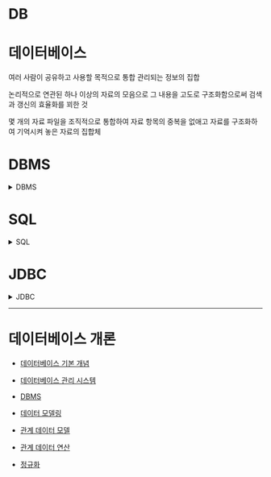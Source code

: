 # DB

# 데이터베이스

여러 사람이 공유하고 사용할 목적으로 통합 관리되는 정보의 집합

논리적으로 연관된 하나 이상의 자료의 모음으로 그 내용을 고도로 구조화함으로써 검색과 갱신의 효율화를 꾀한 것

몇 개의 자료 파일을 조직적으로 통합하여 자료 항목의 중복을 없애고 자료를 구조화하여 기억시켜 놓은 자료의 집합체

<h1> DBMS </h1>

<details>
<summary>DBMS</summary> 
<div markdown="1">

## DBMS(Database Management System)

데이터베이스 관리 프로그램

데이터베이스 조작 인터페이스 제공 (데이터의 무결성 보장)

효율적인 데이터 관리 기능 제공

데이터베이스 구축 기능 제공

데이터 복구, 사용자 권한 부여, 유지보수 기능 제공

</div>
</details>

<h1> SQL</h1>

<details>
<summary>SQL</summary> 
<div markdown="1">

# 관계형 데이터 베이스

테이블 기반의 데이터베이스

데이터를 테이블 단위로 관리

- 하나의 데이터(record)는 여러 속성(Attribute)을 가진다
- 데이터 중복을 최소화
- 테이블 간의 관계를 이용하여 필요한 데이터 검색 가능

테이블(Table)

- 실제 데이터가 저장되는 곳
- 행과 열의 2차원 구조를 가진 데이터 저장 장소

**관계형 데이터 베이스 관리 시스템 (Relational Database Management System)**

# SQL

Structured Query Language

관계형 데이터 베이스에서 데이터 조작과 데이터 정의를 위해 사용하는 언어

- 데이터 조회
- 데이터 삽입 삭제 수정
- DB Object 생성 및 변경 삭제
- DB 사용자 생성 및 삭제, 권한 제어

## 특징

배우고 사용하기 쉽다

대소문자를 구별하지 않는다 (데이터의 대소문자는 구분)

절차적인 언어가 아니라 선언적 언어

DBMS에 종속적이지 않다

- DML(Data Manipulation Language): 데이터 조작 언어
  - 데이터베이스에서 데이터를 조작하거나 조회할 때 사용
  - 테이블의 레코드를 CRUD (Create, Read, Update, Delete)
- DDL(Data Definition Language): 데이터 정의 언어
  - 데이터 베이스 객체(table, view, user, index)의 구조를 정의
- TCL(Transaction Control Language): 트랜잭션 제어 언어
  - 트랜잭션 단위로 실행한 명령문을 적용하거나 취소
- DCL(Data Control Language): 데이터 제어 언어
  - Database, Table 접근 권한이나 CRUD 권한 정의
  - 특정 사용자에게 테이블의 검색권한 부여/금지

## 종류

| 분류 | 문장(키워드)    | 설명                                                                                                                         |
| ---- | --------------- | ---------------------------------------------------------------------------------------------------------------------------- |
| DML  | SELECT          | 데이터 조회                                                                                                                  |
|      | INSERT          | 테이블에 새 행을 입력                                                                                                        |
|      | UPDATE          | 기존 행을 변경                                                                                                               |
|      | DELETE          | 테이블에서 행을 삭제                                                                                                         |
| DDL  | CREATE          | 테이블 등 데이터 객체 생성                                                                                                   |
|      | ALTER           | 테이블 등 데이터 객체 변경                                                                                                   |
|      | DROP            | 테이블 등 데이터 객체 삭제                                                                                                   |
|      | RENAME          | 테이블 등 데이터 객체의 이름을 변경                                                                                          |
| TCL  | COMMIT ROLLBACK | DML문이 변경한 내용을 관리 변경사항을 저장(COMMIT)하거나 취소(ROLLBACK)할 때 사용 DML변경 내용은 트랜잭션 단위로 그룹화 가능 |
| DCL  | GRANT           | 데이터베이스 접근권한 부여                                                                                                   |
|      | REVOKE          | 데이터베이스 접근권한 삭제                                                                                                   |

</div>
</details>

<h1> JDBC</h1>

<details>
<summary>JDBC</summary> 
<div markdown="1">

# JDBC

[https://shs2810.tistory.com/18](https://shs2810.tistory.com/18)

[https://devlog-wjdrbs96.tistory.com/139](https://devlog-wjdrbs96.tistory.com/139)

JDBC = Java Database Connectivity

자바와 데이터베이스를 연결해서 데이터를 주고 받게 해주는 프로그래밍 인터페이스

각 DBMS에 맞는 드라이버가 필요함!

## 작업 순서

1. JDBC 사용 (Driver Loading)
2. DB 연결 (Connection 생성)
3. SQL 준비 및 실행
4. DB 연결 해제 (종료)

### 1. JDBC 사용 (Driver Loading)

```java
Class.forName("com.mysql.Jdbc.Driver");
```

### 2. DB 연결 (connection)

```java
String url = "jdbc:mysql://localhost:3306/board?serverTimezone=UTC";

public Connection getConnection() throws SQLException {
		return DriverManager.getConnection(url, username, password);
	}
```

[localhost:3306](http://localhost:3306) = 로컬 환경에서 MySQL의 포트 번호

board : 가져오려는 schema 이름

username과 password는 MySQL에서의 username과 password

이 과정을 통해 연결 가능

### 3. SQL 준비 및 실행

1. Statement + SELECT

```java
Statement stmt = con.createStatement();

String sql = "SELECT * from board";
ResultSet result = stmt.executeQuery(sql);
```

```java
conn = util.getConnection();
stmt = conn.createStatement();
rs = stmt.executeQuery(sql);

while (rs.next()) {
		Board board = new Board();
		board.setId(rs.getInt("id"));
		board.setTitle(rs.getString("title"));
}
```

`rs.getString`, `rs.getInt` = column의 index 또는 column의 label 이름으로 데이터를 가져올 수 있음

`rs.next()` : DB의 row 한 줄을 불러옴, false일 경우 더 이상 불러올 row가 없다는 뜻

1. PreparedStatement + UPDATE / DELETE / INSERT

예시는 insert

```java
String sql = "INSERT INTO board (id, title, content) VALUES (?,?,?)";
Connection conn = util.getConnection();

PreparedStatement pstmt = conn.prepareStatement(sql);

pstmt.setString(1, board.getId());
pstmt.setString(2, board.title());
pstmt.setString(3, board.getContent());

int result = pstmt.executeUpdate(); // 영향 받은 row의 개수
System.out.println(result);
```

- `pstmt.setString(parameterIndex, x)` = ‘?’의 순서에 따라 x값을 할당해줌
- `executeUpdate()` : 테이블의 내용을 변경하는 문장에 사용(create, drop, insert, delete, update)
  - 영향받은 row의 개수를 반환, 아무 것도 반환하지 않으면 0
    ```java
    either (1) the row count for SQL Data Manipulation Language (DML) statements
    		or (2) 0 for SQL statements that return nothing
    ```

### [참고] Statement와 PreparedStatement의 차이?

[https://flatsun.tistory.com/386](https://flatsun.tistory.com/386)

[https://devbox.tistory.com/entry/Comporison](https://devbox.tistory.com/entry/Comporison)

- Statement

```java
Statement stmt = con.createStatement();
ResultSet result = stmt.executeQuery(sql);
```

- createStatement 메소드에 파라미터가 없다.
- 실행 전까지는 무슨 쿼리를 실행하는지 알 수 없음 (executeQuery의 매개변수로 sql을 넣음)
- 쿼리문을 실행할 때마다 생성하며 반복 실행되는 경우에 효율이 떨어짐 (수행하는 과정에서 매번 컴파일)
- 쿼리문을 프로그램 외부에서 작성한 뒤 내부에서 실행하는 SQL Injection 공격에 취약
- 전달되는 SQL문은 완성된 형태 → 한눈에 파악하기 쉬움

- PreparedStatement

```java
String sql = "SELECT * FROM board WHERE id =?"; // ? -> 미완성
pstmt = conn.prepareStatement(sql);
pstmt.setInt(1, id);
rs = pstmt.executeQuery(); // 실행 시 매개변수 x
```

- ‘?’ = Bind 변수, 값을 가변적으로 바꿀 때 사용
- 쿼리문을 미리 생성함 (`prepareStatement()` 메소드를 통해)
- 쿼리를 파라미터에 넣지 않고 수행 → 실행시마다 쿼리를 생성하지 않아서 속도가 빠름
- Bind 변수로 인해 SQL문이 완성된 형태가 아님 → 한눈에 파악하기 어려움

### 4. DB 연결 해제

Connection, Statement, ResultSet에 대해 close

```java
public static void close(Connection conn, PreparedStatement pstmt) {
		try {
			if(pstmt != null) {
				pstmt.close();
			}
		}catch (Exception e) {
			e.getStackTrace();
		}
		try {
			if(conn != null) {
				conn.close();
			}
		}catch (Exception e) {
			e.getStackTrace();
		}
	}

```

```java
/**
	 * 사용한 리소스들을 정리한다. Connection, Statement, PreparedStatement, ResultSet 모두
	 * AutoCloseable 타입 ... 을 이용하므로 필요에 한번에 정리가능
	 *
	 * @param autoCloseables
	 */
	public void close(AutoCloseable... autoCloseables) {
		for (AutoCloseable ac : autoCloseables) {
			if (ac != null) {
				try {
					ac.close();
				} catch (Exception e) {
					// TODO Auto-generated catch block
					e.printStackTrace();
				}
			}
		}
	}
```

</div>
</details>

---

<h1> 데이터베이스 개론</h1>

- [데이터베이스 기본 개념](./db%EA%B8%B0%EB%B3%B8%EA%B0%9C%EB%85%90.md)

- [데이터베이스 관리 시스템](./%EB%8D%B0%EC%9D%B4%ED%84%B0%EB%B2%A0%EC%9D%B4%EC%8A%A4%EA%B4%80%EB%A6%AC%EC%8B%9C%EC%8A%A4%ED%85%9C.md)

- [DBMS](./dbms.md)

- [데이터 모델링](./datamodel.md)

- [관계 데이터 모델](./%EA%B4%80%EA%B3%84%EB%8D%B0%EC%9D%B4%ED%84%B0%EB%AA%A8%EB%8D%B8.md)

- [관계 데이터 연산](./%EA%B4%80%EA%B3%84%EB%8D%B0%EC%9D%B4%ED%84%B0%EC%97%B0%EC%82%B0.md)

- [정규화](./09%20%EC%A0%95%EA%B7%9C%ED%99%94/09%20%E1%84%8C%E1%85%A5%E1%86%BC%E1%84%80%E1%85%B2%E1%84%92%E1%85%AA%20e6f7d5209f274ab4a623f8eade1665f4.md)
